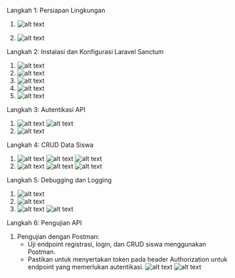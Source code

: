 Langkah 1: Persiapan Lingkungan


1. ![alt text](image.png)

2. ![alt text](image-1.png)

Langkah 2: Instalasi dan Konfigurasi Laravel Sanctum

1. ![alt text](image-2.png)
2. ![alt text](image-3.png)
3. ![alt text](image-4.png)
4. ![alt text](image-5.png)
5. ![alt text](image-6.png)

Langkah 3: Autentikasi API

1. ![alt text](image-7.png)
   ![alt text](image-8.png)
2. ![alt text](image-9.png)

Langkah 4: CRUD Data Siswa

1. ![alt text](image-10.png)
   ![alt text](image-11.png)
   ![alt text](image-12.png)
2. ![alt text](image-13.png)
   ![alt text](image-14.png)
   ![alt text](image-15.png)

Langkah 5: Debugging dan Logging

1. ![alt text](image-16.png)
2. ![alt text](image-17.png)
3. ![alt text](image-18.png)
   ![alt text](image-19.png)

Langkah 6: Pengujian API

1. Pengujian dengan Postman:
    - Uji endpoint registrasi, login, dan CRUD siswa menggunakan Postman.
    - Pastikan untuk menyertakan token pada header Authorization untuk endpoint yang memerlukan autentikasi.
      ![alt text](image-20.png)
      ![alt text](image-21.png)
